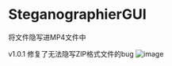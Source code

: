 # SteganographierGUI
将文件隐写进MP4文件中

v1.0.1 修复了无法隐写ZIP格式文件的bug
![image](https://github.com/cenglin123/SteganographierGUI/assets/167851968/85e96acd-ba16-42d4-b436-6f612a49806d)
